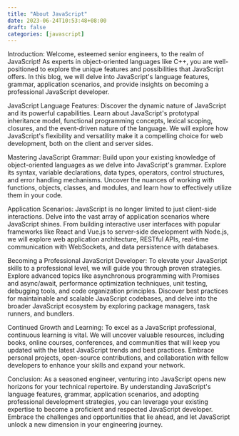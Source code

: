 ```yaml
---
title: "About JavaScript"
date: 2023-06-24T10:53:48+08:00
draft: false
categories: [javascript]
---
```


Introduction:
Welcome, esteemed senior engineers, to the realm of JavaScript! As experts in object-oriented languages like C++, you are well-positioned to explore the unique features and possibilities that JavaScript offers. In this blog, we will delve into JavaScript's language features, grammar, application scenarios, and provide insights on becoming a professional JavaScript developer.

JavaScript Language Features:
Discover the dynamic nature of JavaScript and its powerful capabilities. Learn about JavaScript's prototypal inheritance model, functional programming concepts, lexical scoping, closures, and the event-driven nature of the language. We will explore how JavaScript's flexibility and versatility make it a compelling choice for web development, both on the client and server sides.

Mastering JavaScript Grammar:
Build upon your existing knowledge of object-oriented languages as we delve into JavaScript's grammar. Explore its syntax, variable declarations, data types, operators, control structures, and error handling mechanisms. Uncover the nuances of working with functions, objects, classes, and modules, and learn how to effectively utilize them in your code.

Application Scenarios:
JavaScript is no longer limited to just client-side interactions. Delve into the vast array of application scenarios where JavaScript shines. From building interactive user interfaces with popular frameworks like React and Vue.js to server-side development with Node.js, we will explore web application architecture, RESTful APIs, real-time communication with WebSockets, and data persistence with databases.

Becoming a Professional JavaScript Developer:
To elevate your JavaScript skills to a professional level, we will guide you through proven strategies. Explore advanced topics like asynchronous programming with Promises and async/await, performance optimization techniques, unit testing, debugging tools, and code organization principles. Discover best practices for maintainable and scalable JavaScript codebases, and delve into the broader JavaScript ecosystem by exploring package managers, task runners, and bundlers.

Continued Growth and Learning:
To excel as a JavaScript professional, continuous learning is vital. We will uncover valuable resources, including books, online courses, conferences, and communities that will keep you updated with the latest JavaScript trends and best practices. Embrace personal projects, open-source contributions, and collaboration with fellow developers to enhance your skills and expand your network.

Conclusion:
As a seasoned engineer, venturing into JavaScript opens new horizons for your technical repertoire. By understanding JavaScript's language features, grammar, application scenarios, and adopting professional development strategies, you can leverage your existing expertise to become a proficient and respected JavaScript developer. Embrace the challenges and opportunities that lie ahead, and let JavaScript unlock a new dimension in your engineering journey.
